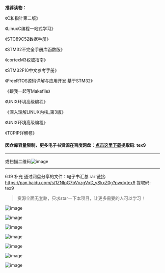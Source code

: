 **推荐读物：**

《C和指针第二版》

《LinuxC编程一站式学习》

《STC89C52数据手册》

《STM32不完全手册库函数版》

《cortexM3权威指南》

《STM32F10中文参考手册》

《FreeRTOS源码详解与应用开发 基于STM32》

《跟我一起写Makefile》

《UNIX环境高级编程》

《深入理解LINUX内核_第3版》

《UNIX环境高级编程》

《TCPIP详解卷》

#### 因仓库容量限制，更多电子书资源在百度网盘：[点击这里下载](https://pan.baidu.com/s/1ZNIpG7bVxzgVxD_ySkxZ0g?pwd=tex9)提取码: tex9 
---

或扫描二维码![image](https://github.com/user-attachments/assets/30cf244b-9284-4c10-b14c-1e80f3242c3a)

---
6.19 补充
通过网盘分享的文件：电子书汇总.rar
链接: https://pan.baidu.com/s/1ZNIpG7bVxzgVxD_ySkxZ0g?pwd=tex9 提取码: tex9 


> 资源全面无套路，只求star一下本项目，让更多需要的人可以学习！

![image](https://github.com/user-attachments/assets/8fa5af26-2bab-4bbd-9c90-e4b56bb59452)

![image](https://github.com/user-attachments/assets/cbbf6891-7ab4-4210-874c-68a7be513260)

![image](https://github.com/user-attachments/assets/d200e02e-51d8-4e07-89cf-f3293390485c)

![image](https://github.com/user-attachments/assets/825cca3c-0286-4387-b1d4-fb1aa11153dd)

![image](https://github.com/user-attachments/assets/29c04230-7205-490c-8767-95d854109d8c)

![image](https://github.com/user-attachments/assets/a6f0ee1d-0c8e-4de3-927d-bc0b750ff55b)

![image](https://github.com/user-attachments/assets/b747e0e9-36e2-4fff-99bf-342630c52a41)


